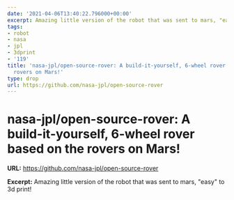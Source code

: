 ```yaml
---
date: '2021-04-06T13:40:22.796000+00:00'
excerpt: Amazing little version of the robot that was sent to mars, "easy" to 3d print!
tags:
- robot
- nasa
- jpl
- 3dprint
- '119'
title: 'nasa-jpl/open-source-rover: A build-it-yourself, 6-wheel rover based on the
  rovers on Mars!'
type: drop
url: https://github.com/nasa-jpl/open-source-rover
---
```


# nasa-jpl/open-source-rover: A build-it-yourself, 6-wheel rover based on the rovers on Mars!

**URL:** https://github.com/nasa-jpl/open-source-rover

**Excerpt:** Amazing little version of the robot that was sent to mars, "easy" to 3d print!
